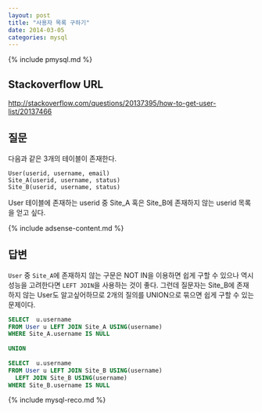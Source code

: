 ```yaml
---
layout: post
title: "사용자 목록 구하기"
date: 2014-03-05 
categories: mysql
---
```


{% include pmysql.md %}

## Stackoverflow URL

http://stackoverflow.com/questions/20137395/how-to-get-user-list/20137466

## 질문

다음과 같은 3개의 테이블이 존재한다.

    User(userid, username, email)
    Site_A(userid, username, status)
    Site_B(userid, username, status)

User 테이블에 존재하는 userid 중 Site_A 혹은 Site_B에 존재하지 않는 userid 목록을 얻고 싶다.

{% include adsense-content.md %}

## 답변

`User` 중 `Site_A`에 존재하지 않는 구문은 NOT IN을 이용하면 쉽게 구할 수 있으나 역시 성능을 고려한다면 `LEFT JOIN`을 사용하는 것이 좋다. 그런데 질문자는 Site_B에 존재하지 않는 User도 알고싶어하므로 2개의 질의를 UNION으로 묶으면 쉽게 구할 수 있는 문제이다.

```sql
SELECT  u.username
FROM User u LEFT JOIN Site_A USING(username)
WHERE Site_A.username IS NULL
 
UNION
 
SELECT  u.username
FROM User u LEFT JOIN Site_B USING(username)
  LEFT JOIN Site_B USING(username)
WHERE Site_B.username IS NULL
```

{% include mysql-reco.md %}
